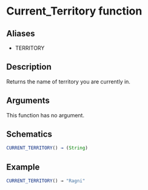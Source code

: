 # Current_Territory function

## Aliases

- TERRITORY

## Description

Returns the name of territory you are currently in.

## Arguments

This function has no argument.

## Schematics

```js
CURRENT_TERRITORY() → (String)
```

## Example

```js
CURRENT_TERRITORY() → "Ragni"
```
